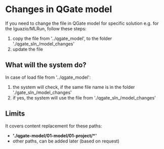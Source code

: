 # Changes in QGate model

If you need to change the file in QGate model for specific
solution e.g. for the Iguazio/MLRun, follow these steps:

 1. copy the file from '../qgate_model', to the folder
    './qgate_sln_<solution>/model_changes'
 2. update the file

## What will the system do?
In case of load file from '../qgate_model':
 
1. the system will check, if the same file name is in the folder 
  './gate_sln_<solution>/model_changes'
2. if yes, the system will use the file from
  './qgate_sln_<solution>/model_changes'

## Limits

It covers content replacement for these paths:
  - **'./qgate-model/01-model/01-project/*'**
  - other paths, can be added later (based on request)

